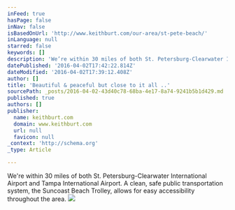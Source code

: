 ```yaml
---
inFeed: true
hasPage: false
inNav: false
isBasedOnUrl: 'http://www.keithburt.com/our-area/st-pete-beach/'
inLanguage: null
starred: false
keywords: []
description: 'We’re within 30 miles of both St. Petersburg-Clearwater International Airport and Tampa International Airport. A clean, safe public transportation system, the Suncoast Beach Trolley, allows for easy accessibility throughout the area.'
datePublished: '2016-04-02T17:42:22.814Z'
dateModified: '2016-04-02T17:39:12.408Z'
author: []
title: 'Beautiful & peaceful but close to it all ..'
sourcePath: _posts/2016-04-02-43d40c78-68ba-4e17-8a74-9241b5b1d429.md
published: true
authors: []
publisher:
  name: keithburt.com
  domain: www.keithburt.com
  url: null
  favicon: null
_context: 'http://schema.org'
_type: Article

---
```

We're within 30 miles of both St. Petersburg-Clearwater International Airport and Tampa International Airport. A clean, safe public transportation system, the Suncoast Beach Trolley, allows for easy accessibility throughout the area.
![](https://s3-us-west-2.amazonaws.com/the-grid-img/p/fd5a1c44135a04ec47c0f0f3bd42cdd457c45cb9.jpg)